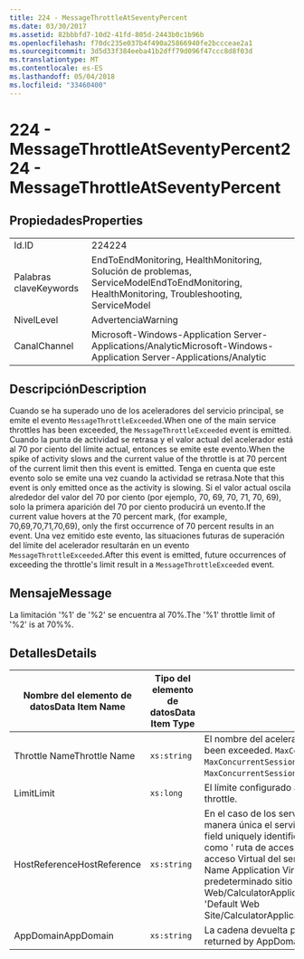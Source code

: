 ```yaml
---
title: 224 - MessageThrottleAtSeventyPercent
ms.date: 03/30/2017
ms.assetid: 82bbbfd7-10d2-41fd-805d-2443b0c1b96b
ms.openlocfilehash: f70dc235e037b4f490a25866940fe2bccceae2a1
ms.sourcegitcommit: 3d5d33f384eeba41b2dff79d096f47ccc8d8f03d
ms.translationtype: MT
ms.contentlocale: es-ES
ms.lasthandoff: 05/04/2018
ms.locfileid: "33460400"
---
```

# <a name="224---messagethrottleatseventypercent"></a><span data-ttu-id="79f19-102">224 - MessageThrottleAtSeventyPercent</span><span class="sxs-lookup"><span data-stu-id="79f19-102">224 - MessageThrottleAtSeventyPercent</span></span>
## <a name="properties"></a><span data-ttu-id="79f19-103">Propiedades</span><span class="sxs-lookup"><span data-stu-id="79f19-103">Properties</span></span>  
  
|||  
|-|-|  
|<span data-ttu-id="79f19-104">Id.</span><span class="sxs-lookup"><span data-stu-id="79f19-104">ID</span></span>|<span data-ttu-id="79f19-105">224</span><span class="sxs-lookup"><span data-stu-id="79f19-105">224</span></span>|  
|<span data-ttu-id="79f19-106">Palabras clave</span><span class="sxs-lookup"><span data-stu-id="79f19-106">Keywords</span></span>|<span data-ttu-id="79f19-107">EndToEndMonitoring, HealthMonitoring, Solución de problemas, ServiceModel</span><span class="sxs-lookup"><span data-stu-id="79f19-107">EndToEndMonitoring, HealthMonitoring, Troubleshooting, ServiceModel</span></span>|  
|<span data-ttu-id="79f19-108">Nivel</span><span class="sxs-lookup"><span data-stu-id="79f19-108">Level</span></span>|<span data-ttu-id="79f19-109">Advertencia</span><span class="sxs-lookup"><span data-stu-id="79f19-109">Warning</span></span>|  
|<span data-ttu-id="79f19-110">Canal</span><span class="sxs-lookup"><span data-stu-id="79f19-110">Channel</span></span>|<span data-ttu-id="79f19-111">Microsoft-Windows-Application Server-Applications/Analytic</span><span class="sxs-lookup"><span data-stu-id="79f19-111">Microsoft-Windows-Application Server-Applications/Analytic</span></span>|  
  
## <a name="description"></a><span data-ttu-id="79f19-112">Descripción</span><span class="sxs-lookup"><span data-stu-id="79f19-112">Description</span></span>  
 <span data-ttu-id="79f19-113">Cuando se ha superado uno de los aceleradores del servicio principal, se emite el evento `MessageThrottleExceeded`.</span><span class="sxs-lookup"><span data-stu-id="79f19-113">When one of the main service throttles has been exceeded, the `MessageThrottleExceeded` event is emitted.</span></span> <span data-ttu-id="79f19-114">Cuando la punta de actividad se retrasa y el valor actual del acelerador está al 70 por ciento del límite actual, entonces se emite este evento.</span><span class="sxs-lookup"><span data-stu-id="79f19-114">When the spike of activity slows and the current value of the throttle is at 70 percent of the current limit then this event is emitted.</span></span> <span data-ttu-id="79f19-115">Tenga en cuenta que este evento solo se emite una vez cuando la actividad se retrasa.</span><span class="sxs-lookup"><span data-stu-id="79f19-115">Note that this event is only emitted once as the activity is slowing.</span></span> <span data-ttu-id="79f19-116">Si el valor actual oscila alrededor del valor del 70 por ciento (por ejemplo, 70, 69, 70, 71, 70, 69), solo la primera aparición del 70 por ciento producirá un evento.</span><span class="sxs-lookup"><span data-stu-id="79f19-116">If the current value hovers at the 70 percent mark, (for example, 70,69,70,71,70,69), only the first occurrence of 70 percent results in an event.</span></span> <span data-ttu-id="79f19-117">Una vez emitido este evento, las situaciones futuras de superación del límite del acelerador resultarán en un evento `MessageThrottleExceeded`.</span><span class="sxs-lookup"><span data-stu-id="79f19-117">After this event is emitted, future occurrences of exceeding the throttle's limit result in a `MessageThrottleExceeded` event.</span></span>  
  
## <a name="message"></a><span data-ttu-id="79f19-118">Mensaje</span><span class="sxs-lookup"><span data-stu-id="79f19-118">Message</span></span>  
 <span data-ttu-id="79f19-119">La limitación '%1' de '%2' se encuentra al 70%.</span><span class="sxs-lookup"><span data-stu-id="79f19-119">The '%1' throttle limit of '%2' is at 70%%.</span></span>  
  
## <a name="details"></a><span data-ttu-id="79f19-120">Detalles</span><span class="sxs-lookup"><span data-stu-id="79f19-120">Details</span></span>  
  
|<span data-ttu-id="79f19-121">Nombre del elemento de datos</span><span class="sxs-lookup"><span data-stu-id="79f19-121">Data Item Name</span></span>|<span data-ttu-id="79f19-122">Tipo del elemento de datos</span><span class="sxs-lookup"><span data-stu-id="79f19-122">Data Item Type</span></span>|<span data-ttu-id="79f19-123">Descripción</span><span class="sxs-lookup"><span data-stu-id="79f19-123">Description</span></span>|  
|--------------------|--------------------|-----------------|  
|<span data-ttu-id="79f19-124">Throttle Name</span><span class="sxs-lookup"><span data-stu-id="79f19-124">Throttle Name</span></span>|`xs:string`|<span data-ttu-id="79f19-125">El nombre del acelerador que se ha superado.</span><span class="sxs-lookup"><span data-stu-id="79f19-125">The name of the throttle that has been exceeded.</span></span> <span data-ttu-id="79f19-126">`MaxConcurrentCalls`, `MaxConcurrentInstances` o `MaxConcurrentSessions`,</span><span class="sxs-lookup"><span data-stu-id="79f19-126">Either `MaxConcurrentCalls`, `MaxConcurrentInstances`, or `MaxConcurrentSessions`,</span></span>|  
|<span data-ttu-id="79f19-127">Limit</span><span class="sxs-lookup"><span data-stu-id="79f19-127">Limit</span></span>|`xs:long`|<span data-ttu-id="79f19-128">El límite configurado actual del acelerador.</span><span class="sxs-lookup"><span data-stu-id="79f19-128">The currently configured limit of the throttle.</span></span>|  
|<span data-ttu-id="79f19-129">HostReference</span><span class="sxs-lookup"><span data-stu-id="79f19-129">HostReference</span></span>|`xs:string`|<span data-ttu-id="79f19-130">En el caso de los servicios hospedados en web, este campo identifica de manera única el servicio en la jerarquía web.</span><span class="sxs-lookup"><span data-stu-id="79f19-130">For Web-hosted services, this field uniquely identifies the service in the Web hierarchy.</span></span> <span data-ttu-id="79f19-131">El formato se define como ' ruta de acceso Virtual de sitio Web de nombre aplicación&#124;ruta de acceso Virtual del servicio&#124;ServiceName'.</span><span class="sxs-lookup"><span data-stu-id="79f19-131">Its format is defined as 'Web Site Name Application Virtual Path&#124;Service Virtual Path&#124;ServiceName'.</span></span> <span data-ttu-id="79f19-132">Ejemplo: ' predeterminado sitio Web/CalculatorApplication&#124;/CalculatorService.svc&#124;CalculatorService'.</span><span class="sxs-lookup"><span data-stu-id="79f19-132">Example: 'Default Web Site/CalculatorApplication&#124;/CalculatorService.svc&#124;CalculatorService'.</span></span>|  
|<span data-ttu-id="79f19-133">AppDomain</span><span class="sxs-lookup"><span data-stu-id="79f19-133">AppDomain</span></span>|`xs:string`|<span data-ttu-id="79f19-134">La cadena devuelta por AppDomain.CurrentDomain.FriendlyName.</span><span class="sxs-lookup"><span data-stu-id="79f19-134">The string returned by AppDomain.CurrentDomain.FriendlyName.</span></span>|

